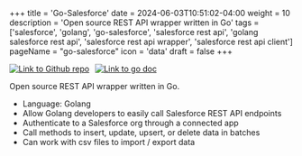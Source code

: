 +++
title = 'Go-Salesforce'
date = 2024-06-03T10:51:02-04:00
weight = 10
description = 'Open source REST API wrapper written in Go'
tags = ['salesforce', 'golang', 'go-salesforce', 'salesforce rest api', 'golang salesforce rest api', 'salesforce rest api wrapper', 'salesforce rest api client']
pageName = "go-salesforce"
icon = 'data'
draft = false
+++

<div style="display: flex; flex-direction: row;">
    <div style="margin-right: 10px;"><a href="https://github.com/k-capehart/go-salesforce"><img src="https://img.shields.io/badge/GitHub-100000?style=for-the-badge&logo=github&logoColor=whitef" alt="Link to Github repo"></a></div>
    <div style="margin: auto 0px auto 0px"><a href="https://godoc.org/github.com/k-capehart/go-salesforce"><img src="https://godoc.org/github.com/k-capehart/go-salesforce?status.png" alt="Link to go doc"></a></div>
</div>

Open source REST API wrapper written in Go.

- Language: Golang
- Allow Golang developers to easily call Salesforce REST API endpoints
- Authenticate to a Salesforce org through a connected app 
- Call methods to insert, update, upsert, or delete data in batches
- Can work with csv files to import / export data